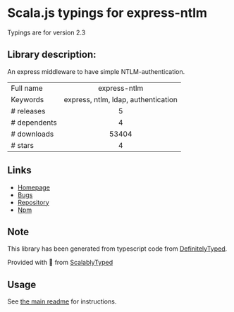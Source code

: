 
# Scala.js typings for express-ntlm

Typings are for version 2.3

## Library description:
An express middleware to have simple NTLM-authentication.

|                    |                 |
| ------------------ | :-------------: |
| Full name          | express-ntlm |
| Keywords           | express, ntlm, ldap, authentication |
| # releases         | 5 |
| # dependents       | 4 |
| # downloads        | 53404 |
| # stars            | 4 |

## Links
- [Homepage](https://github.com/einfallstoll/express-ntlm)
- [Bugs](https://github.com/einfallstoll/express-ntlm/issues)
- [Repository](https://github.com/einfallstoll/express-ntlm)
- [Npm](https://www.npmjs.com/package/express-ntlm)
    


## Note
This library has been generated from typescript code from [DefinitelyTyped](https://definitelytyped.org).

Provided with :purple_heart: from [ScalablyTyped](https://github.com/oyvindberg/ScalablyTyped)

## Usage
See [the main readme](../../readme.md) for instructions.



